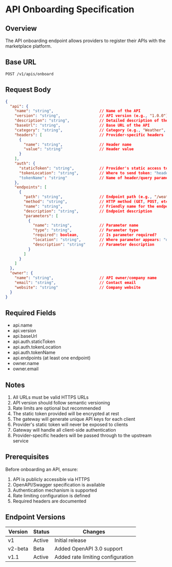# API Onboarding Specification

## Overview

The API onboarding endpoint allows providers to register their APIs with the marketplace platform.

## Base URL

```
POST /v1/apis/onboard
```

## Request Body

```json
{
  "api": {
    "name": "string",                    // Name of the API
    "version": "string",                 // API version (e.g., "1.0.0")
    "description": "string",             // Detailed description of the API
    "baseUrl": "string",                 // Base URL of the API
    "category": "string",                // Category (e.g., "Weather", "Finance")
    "headers": [                         // Provider-specific headers
      {
        "name": "string",                // Header name
        "value": "string"                // Header value
      }
    ],
    "auth": {
      "staticToken": "string",           // Provider's static access token
      "tokenLocation": "string",         // Where to send token: "header" or "query"
      "tokenName": "string"              // Name of header/query parameter for token
    },
    "endpoints": [
      {
        "path": "string",                // Endpoint path (e.g., "/weather/current")
        "method": "string",              // HTTP method (GET, POST, etc.)
        "name": "string",                // Friendly name for the endpoint
        "description": "string",         // Endpoint description
        "parameters": [
          {
            "name": "string",            // Parameter name
            "type": "string",            // Parameter type
            "required": boolean,         // Is parameter required?
            "location": "string",        // Where parameter appears: "query", "path", "body"
            "description": "string"      // Parameter description
          }
        ]
      }
    ]
  },
  "owner": {
    "name": "string",                    // API owner/company name
    "email": "string",                   // Contact email
    "website": "string"                  // Company website
  }
}
```

## Required Fields

- api.name
- api.version
- api.baseUrl
- api.auth.staticToken
- api.auth.tokenLocation
- api.auth.tokenName
- api.endpoints (at least one endpoint)
- owner.name
- owner.email

## Notes

1. All URLs must be valid HTTPS URLs
2. API version should follow semantic versioning
3. Rate limits are optional but recommended
4. The static token provided will be encrypted at rest
5. The gateway will generate unique API keys for each client
6. Provider's static token will never be exposed to clients
7. Gateway will handle all client-side authentication
8. Provider-specific headers will be passed through to the upstream service

## Prerequisites

Before onboarding an API, ensure:

1. API is publicly accessible via HTTPS
2. OpenAPI/Swagger specification is available
3. Authentication mechanism is supported
4. Rate limiting configuration is defined
5. Required headers are documented

## Endpoint Versions

| Version | Status | Changes                           |
| ------- | ------ | --------------------------------- |
| v1      | Active | Initial release                   |
| v2-beta | Beta   | Added OpenAPI 3.0 support         |
| v1.1    | Active | Added rate limiting configuration |
